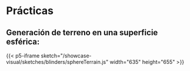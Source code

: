 # Prácticas

## Generación de terreno en una superficie esférica:

{{< p5-iframe sketch="/showcase-visual/sketches/blinders/sphereTerrain.js" width="635" height="655" >}}
